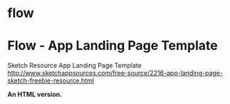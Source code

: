 # flow

Flow - App Landing Page Template
===================

Sketch Resource App Landing Page Template 
http://www.sketchappsources.com/free-source/2216-app-landing-page-sketch-freebie-resource.html

**An HTML version.**

